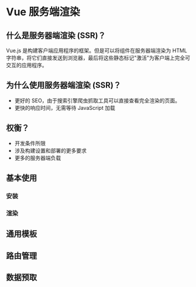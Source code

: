 # Vue 服务端渲染

## 什么是服务器端渲染 (SSR)？

Vue.js 是构建客户端应用程序的框架。但是可以将组件在服务器端渲染为 HTML 字符串，将它们直接发送到浏览器，最后将这些静态标记"激活"为客户端上完全可交互的应用程序。

## 为什么使用服务器端渲染 (SSR)？

- 更好的 SEO，由于搜索引擎爬虫抓取工具可以直接查看完全渲染的页面。
- 更快的响应时间，无需等待 JavaScript 加载

## 权衡？

- 开发条件所限
- 涉及构建设置和部署的更多要求
- 更多的服务器端负载

## 基本使用

### 安装

### 渲染

## 通用模板

## 路由管理

## 数据预取
